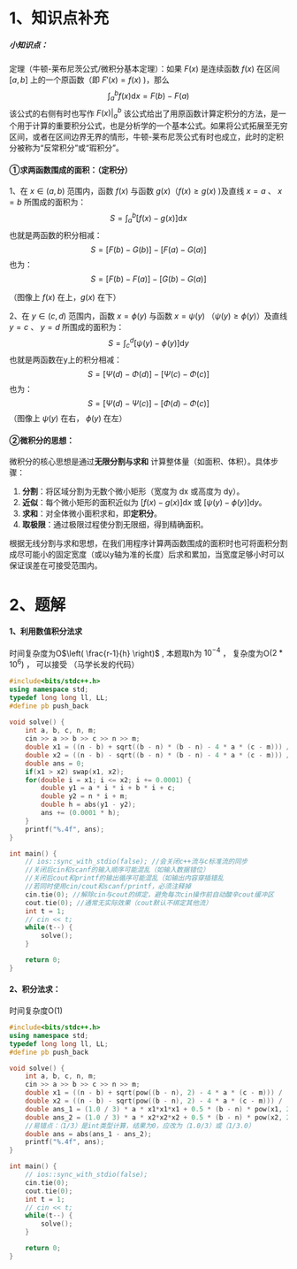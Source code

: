 # 1、知识点补充
##### 小知识点：
定理（牛顿-莱布尼茨公式/微积分基本定理）：如果 $F(x)$ 是连续函数 $f(x)$ 在区间 $[a, b]$ 上的一个原函数（即 $F'(x)=f(x)$ )，那么
$$\int_a^b f(x)\mathrm{d}x=F(b)-F(a)$$
该公式的右侧有时也写作 $F(x)|_a^b$ 
该公式给出了用原函数计算定积分的方法，是一个用于计算的重要积分公式，也是分析学的一个基本公式。如果将公式拓展至无穷区间，或者在区间边界无界的情形，牛顿-莱布尼茨公式有时也成立，此时的定积分被称为“反常积分”或“瑕积分”。
#### ①求两函数围成的面积：（定积分）
1、在 $x\in(a, b)$ 范围内，函数 $f(x)$ 与函数 $g(x)$（$f(x)\ge g(x)$ )及直线 $x=a$ 、 $x=b$ 所围成的面积为：
$$S=\int_a^b\left[f(x)-g(x)\right]\mathrm{d}x$$
也就是两函数的积分相减：
$$S = [F(b)-G(b)]-[F(a)-G(a)]$$
也为：
$$S = [F(b)-F(a)]-[G(b)-G(a)]$$

（图像上 $f(x)$ 在上，$g(x)$ 在下）

2、在 $y\in(c, d)$ 范围内，函数 $x=\phi (y)$ 与函数 $x=\psi(y)$ （$\psi(y)\ge \phi(y)$）及直线 $y=c$ 、 $y=d$ 所围成的面积为：
$$S=\int_c^d [\psi(y)-\phi(y)]\mathrm{d}y$$
也就是两函数在y上的积分相减：
$$S=[\Psi(d)-\Phi(d)]-[\Psi(c)-\Phi(c)]$$
也为：
$$S=[\Psi(d)-\Psi(c)]-[\Phi(d)-\Phi(c)]$$
（图像上 $\psi(y)$ 在右， $\phi(y)$ 在左）

#### ②微积分的思想：
微积分的核心思想是通过 ​**无限分割与求和** 计算整体量（如面积、体积）。具体步骤：

1. ​**分割**：将区域分割为无数个微小矩形（宽度为 dx 或高度为 dy）。
2. ​**近似**：每个微小矩形的面积近似为 $[f(x)−g(x)]\mathrm{d}x$ 或 $[ψ(y)−ϕ(y)]\mathrm{d}y$。
3. ​**求和**：对全体微小面积求和，即 ​**定积分**。
4. ​**取极限**：通过极限过程使分割无限细，得到精确面积。

根据无线分割与求和思想，在我们用程序计算两函数围成的面积时也可将面积分割成尽可能小的固定宽度（或以y轴为准的长度）后求和累加，当宽度足够小时可以保证误差在可接受范围内。

# 2、题解
#### 1、利用数值积分法求
 时间复杂度为O$\left( \frac{r-1}{h} \right)$ , 本题取h为 $10^{-4}$ ， 复杂度为O$(2*10^6)$ ， 可以接受
 （马学长发的代码）
 ```c++
 #include<bits/stdc++.h>
using namespace std;
typedef long long ll, LL;
#define pb push_back
  
void solve() {
    int a, b, c, n, m;
    cin >> a >> b >> c >> n >> m;
    double x1 = ((n - b) + sqrt((b - n) * (b - n) - 4 * a * (c - m))) / (2 * a);
    double x2 = ((n - b) - sqrt((b - n) * (b - n) - 4 * a * (c - m))) / (2 * a);
    double ans = 0;
    if(x1 > x2) swap(x1, x2);
    for(double i = x1; i <= x2; i += 0.0001) {
        double y1 = a * i * i + b * i + c;
        double y2 = n * i + m;
        double h = abs(y1 - y2);
        ans += (0.0001 * h);
    }
    printf("%.4f", ans);
}

int main() {
    // ios::sync_with_stdio(false); //会关闭c++流与c标准流的同步
    //关闭后cin和scanf的输入顺序可能混乱（如输入数据错位）
    //关闭后cout和printf的输出循序可能混乱（如输出内容穿插错乱
    //若同时使用cin/cout和scanf/printf，必须注释掉
    cin.tie(0); //解除cin与cout的绑定，避免每次cin操作前自动酸辛cout缓冲区
    cout.tie(0); //通常无实际效果（cout默认不绑定其他流）
    int t = 1;
    // cin << t;
    while(t--) {
        solve();
    }

    return 0;
}
```

#### 2、积分法求：
时间复杂度O(1)
```C++
#include<bits/stdc++.h>
using namespace std;
typedef long long ll, LL;
#define pb push_back

void solve() {
    int a, b, c, n, m;
    cin >> a >> b >> c >> n >> m;
    double x1 = ((n - b) + sqrt(pow((b - n), 2) - 4 * a * (c - m))) / (2 * a);
    double x2 = ((n - b) - sqrt(pow((b - n), 2) - 4 * a * (c - m))) / (2 * a);
    double ans_1 = (1.0 / 3) * a * x1*x1*x1 + 0.5 * (b - n) * pow(x1, 2) + (c - m) * x1;
    double ans_2 = (1.0 / 3) * a * x2*x2*x2 + 0.5 * (b - n) * pow(x2, 2) + (c - m) * x2;
    //易错点：（1/3）是int类型计算，结果为0，应改为（1.0/3）或（1/3.0）
    double ans = abs(ans_1 - ans_2);
    printf("%.4f", ans);
}

int main() {
    // ios::sync_with_stdio(false);
    cin.tie(0);
    cout.tie(0);
    int t = 1;
    // cin << t;
    while(t--) {
        solve();
    }

    return 0;
}
```